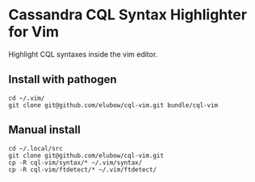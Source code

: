 # Cassandra CQL Syntax Highlighter for Vim
Highlight CQL syntaxes inside the vim editor.

## Install with pathogen

    cd ~/.vim/
    git clone git@github.com/elubow/cql-vim.git bundle/cql-vim

## Manual install 

    cd ~/.local/src
    git clone git@github.com/elubow/cql-vim.git 
    cp -R cql-vim/syntax/* ~/.vim/syntax/
    cp -R cql-vim/ftdetect/* ~/.vim/ftdetect/
